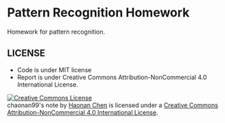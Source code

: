 # Pattern Recognition Homework

Homework for pattern recognition.

## LICENSE
* Code is under MIT license
* Report is under Creative Commons Attribution-NonCommercial 4.0 International License.

<a rel="license" href="http://creativecommons.org/licenses/by-nc/4.0/"><img alt="Creative Commons License" style="border-width:0" src="https://i.creativecommons.org/l/by-nc/4.0/80x15.png" /></a><br /><span xmlns:dct="http://purl.org/dc/terms/" property="dct:title">chaonan99's note</span> by <a xmlns:cc="http://creativecommons.org/ns#" href="https://chaonan99.github.io" property="cc:attributionName" rel="cc:attributionURL">Haonan Chen</a> is licensed under a <a rel="license" href="http://creativecommons.org/licenses/by-nc/4.0/">Creative Commons Attribution-NonCommercial 4.0 International License</a>.